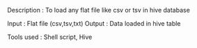 Description : To load any flat file like csv or tsv in hive database

Input : Flat file (csv,tsv,txt)
Output : Data loaded in hive table

Tools used : Shell script, Hive
